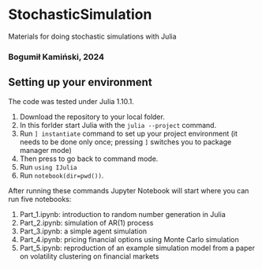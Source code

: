 # StochasticSimulation
Materials for doing stochastic simulations with Julia

### Bogumił Kamiński, 2024

## Setting up your environment

The code was tested under Julia 1.10.1.

1. Download the repository to your local folder.
2. In this forlder start Julia with the `julia --project` command.
3. Run `] instantiate` command to set up your project environment (it needs to be done only once; pressing `]` switches you to package manager mode)
4. Then press <escape> to go back to command mode.
5. Run `using IJulia`
6. Run `notebook(dir=pwd())`.

After running these commands Jupyter Notebook will start where you can run five notebooks:
1. Part_1.ipynb: introduction to random number generation in Julia
2. Part_2.ipynb: simulation of AR(1) process
3. Part_3.ipynb: a simple agent simulation
4. Part_4.ipynb: pricing financial options using Monte Carlo simulation
5. Part_5.ipynb: reproduction of an example simulation model from a paper on volatility clustering on financial markets
